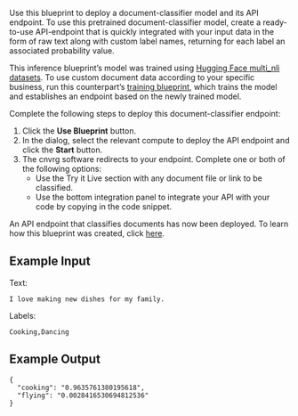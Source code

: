 Use this blueprint to deploy a document-classifier model and its API endpoint. To use this pretrained document-classifier model, create a ready-to-use API-endpoint that is quickly integrated with your input data in the form of raw text along with custom label names, returning for each label an associated probability value.

This inference blueprint’s model was trained using [Hugging Face multi_nli datasets](https://huggingface.co/datasets/multi_nli). To use custom document data according to your specific business, run this counterpart’s [training blueprint](https://metacloud.cloud.cnvrg.io/marketplace/blueprints/document-classification-train), which trains the model and establishes an endpoint based on the newly trained model.

Complete the following steps to deploy this document-classifier endpoint:
1. Click the **Use Blueprint** button.
2. In the dialog, select the relevant compute to deploy the API endpoint and click the **Start** button.
3. The cnvrg software redirects to your endpoint. Complete one or both of the following options:
   - Use the Try it Live section with any document file or link to be classified.
   - Use the bottom integration panel to integrate your API with your code by copying in the code snippet.

An API endpoint that classifies documents has now been deployed. To learn how this blueprint was created, click [here](https://github.com/cnvrg/document-classification).

## Example Input
Text:   
```
I love making new dishes for my family.
```  
Labels: 
```
Cooking,Dancing
```
## Example Output

```
{
  "cooking": "0.9635761380195618",
  "flying": "0.0028416530694812536"
}
```